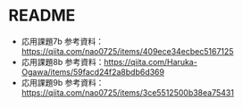 # README

* 応用課題7b 参考資料：https://qiita.com/nao0725/items/409ece34ecbec5167125
* 応用課題8b 参考資料：https://qiita.com/Haruka-Ogawa/items/59facd24f2a8bdb6d369
* 応用課題9b 参考資料：https://qiita.com/nao0725/items/3ce5512500b38ea75431